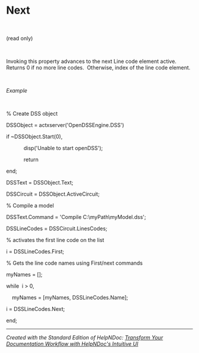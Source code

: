 # Next

&nbsp;

(read only)

&nbsp;

Invoking this property advances to the next Line code element active.&nbsp; Returns 0 if no more line codes.&nbsp; Otherwise, index of the line code element.

&nbsp;

*Example*

&nbsp;

% Create DSS object

DSSObject = actxserver('OpenDSSEngine.DSS')

if ~DSSObject.Start(0),

&nbsp; &nbsp; &nbsp; &nbsp; &nbsp; &nbsp; disp('Unable to start openDSS');

&nbsp; &nbsp; &nbsp; &nbsp; &nbsp; &nbsp; return

end;

DSSText = DSSObject.Text;

DSSCircuit = DSSObject.ActiveCircuit;

% Compile a model &nbsp; &nbsp;

DSSText.Command = 'Compile C:\\myPath\\myModel.dss';

DSSLineCodes = DSSCircuit.LinesCodes;

% activates the first line code on the list

i = DSSLineCodes.First;

% Gets the line code names using First/next commands

myNames = \[\];

while&nbsp; i \> 0,

&nbsp; &nbsp; myNames = \[myNames, DSSLineCodes.Name\];

i = DSSLineCodes.Next;

end;

***
_Created with the Standard Edition of HelpNDoc: [Transform Your Documentation Workflow with HelpNDoc's Intuitive UI](<https://www.helpndoc.com/feature-tour/stunning-user-interface/>)_
